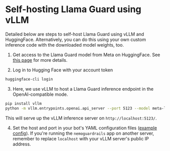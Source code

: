 # Self-hosting Llama Guard using vLLM

Detailed below are steps to self-host Llama Guard using vLLM and HuggingFace. Alternatively, you can do this using your own custom inference code with the downloaded model weights, too.

1. Get access to the Llama Guard model from Meta on HuggingFace. See [this page](https://huggingface.co/meta-llama/LlamaGuard-7b) for more details.

2. Log in to Hugging Face with your account token
```sh
huggingface-cli login
```

3. Here, we use vLLM to host a Llama Guard inference endpoint in the OpenAI-compatible mode.

```sh
pip install vllm
python -m vllm.entrypoints.openai.api_server --port 5123 --model meta-llama/LlamaGuard-7b
```

This will serve up the vLLM inference server on `http://localhost:5123/`.

4. Set the host and port in your bot's YAML configuration files ([example config](https://github.com/NVIDIA/NeMo-Guardrails/blob/develop/examples/configs/llama_guard/README.md)). If you're running the `nemoguardrails` app on another server, remember to replace `localhost` with your vLLM server's public IP address.
